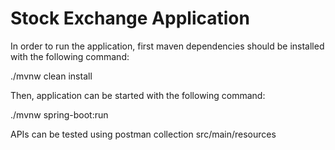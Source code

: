 # Stock Exchange Application

In order to run the application, first maven dependencies should be installed with the following command:

./mvnw clean install

Then, application can be started with the following command:

./mvnw spring-boot:run

APIs can be tested using postman collection src/main/resources